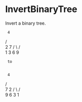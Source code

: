 # InvertBinaryTree
Invert a binary tree.

     4
   /   \
  2     7
 / \   / \
1   3 6   9


     to
     
     
     4
   /   \
  7     2
 / \   / \
9   6 3   1
